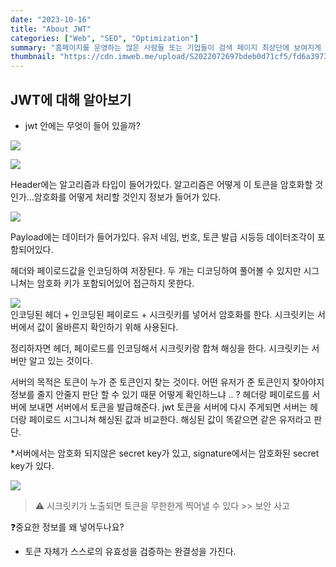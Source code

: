 ```yaml
---
date: "2023-10-16"
title: "About JWT"
categories: ["Web", "SEO", "Optimization"]
summary: "홈페이지를 운영하는 많은 사람들 또는 기업들이 검색 페이지 최상단에 보여지게 하기 위해 어떤 최적화 작업을 하는지 알아보자."
thumbnail: "https://cdn.imweb.me/upload/S2022072697bdeb0d71cf5/fd6a3973f5426.jpeg"
---
```


## JWT에 대해 알아보기

- jwt 안에는 무엇이 들어 있을까?
  <br/>

![](https://velog.velcdn.com/images/jutrong/post/39e2263c-63a5-4a5f-ab92-c324433717ad/image.png)

![](https://velog.velcdn.com/images/jutrong/post/bfc67f12-107a-441a-908e-80a935735eb8/image.png)

Header에는 알고리즘과 타입이 들어가있다.
알고리즘은 어떻게 이 토큰을 암호화할 것인가...암호화를 어떻게 처리할 것인지 정보가 들어가 있다.

![](https://velog.velcdn.com/images/jutrong/post/af510a29-3186-4388-a70e-3ce8549f05af/image.png)

Payload에는 데이터가 들어가있다.
유저 네임, 번호, 토큰 발급 시등등 데이터조각이 포함되어있다.

헤더와 페이로드값을 인코딩하여 저장된다.
두 개는 디코딩하여 풀어볼 수 있지만 시그니쳐는 암호화 키가 포함되어있어 접근하지 못한다.

![](https://velog.velcdn.com/images/jutrong/post/afe3ef31-6f2c-4a1a-9412-665f6deabae9/image.png)
<br/>
인코딩된 헤더 + 인코딩된 페이로드 + 시크릿키를 넣어서 암호화를 한다.
시크릿키는 서버에서 값이 올바른지 확인하기 위해 사용된다.

정리하자면 헤더, 페이로드를 인코딩해서 시크릿키랑 합쳐 해싱을 한다.
시크릿키는 서버만 알고 있는 것이다.

서버의 목적은 토큰이 누가 준 토큰인지 찾는 것이다.
어떤 유저가 준 토큰인지 찾아야지 정보를 줄지 안줄지 판단 할 수 있기 때문
어떻게 확인하느냐 .. ?
헤더랑 페이로드를 서버에 보내면 서버에서 토큰을 발급해준다.
jwt 토큰을 서버에 다시 주게되면 서버는 헤더랑 페이로드 시그니쳐 해싱된 값과 비교한다.
해싱된 값이 똑같으면 같은 유저라고 판단.

\*서버에서는 암호화 되지않은 secret key가 있고, signature에서는 암호화된 secret key가 있다.
<br/>

![](https://velog.velcdn.com/images/jutrong/post/73908b51-b268-4b84-8ec4-242f63d04ce7/image.png)

> ⚠️ 시크릿키가 노출되면 토큰을 무한한게 찍어낼 수 있다 >> 보안 사고
> <br/>

❓중요한 정보를 왜 넣어두나요?

- 토큰 자체가 스스로의 유효성을 검증하는 완결성을 가진다.
